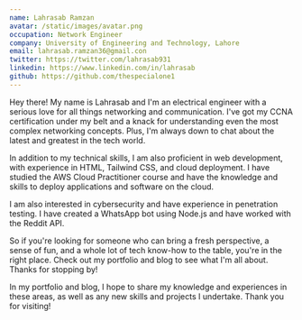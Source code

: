 ```yaml
---
name: Lahrasab Ramzan
avatar: /static/images/avatar.png
occupation: Network Engineer
company: University of Engineering and Technology, Lahore
email: lahrasab.ramzan36@gmail.con
twitter: https://twitter.com/lahrasab931
linkedin: https://www.linkedin.com/in/lahrasab
github: https://github.com/thespecialone1
---
```


Hey there! My name is Lahrasab and I'm an electrical engineer with a serious love for all things networking and communication. I've got my CCNA certification under my belt and a knack for understanding even the most complex networking concepts. Plus, I'm always down to chat about the latest and greatest in the tech world.

In addition to my technical skills, I am also proficient in web development, with experience in HTML, Tailwind CSS, and cloud deployment. I have studied the AWS Cloud Practitioner course and have the knowledge and skills to deploy applications and software on the cloud.

I am also interested in cybersecurity and have experience in penetration testing. I have created a WhatsApp bot using Node.js and have worked with the Reddit API.

So if you're looking for someone who can bring a fresh perspective, a sense of fun, and a whole lot of tech know-how to the table, you're in the right place. Check out my portfolio and blog to see what I'm all about. Thanks for stopping by!

In my portfolio and blog, I hope to share my knowledge and experiences in these areas, as well as any new skills and projects I undertake. Thank you for visiting!

